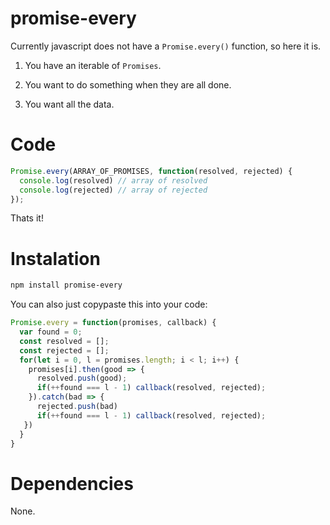 # promise-every
Currently javascript does not have a `Promise.every()` function, so here it is.

1. You have an iterable of `Promises`. 

2. You want to do something when they are all done.

3. You want all the data.

# Code

```javascript
Promise.every(ARRAY_OF_PROMISES, function(resolved, rejected) {
  console.log(resolved) // array of resolved
  console.log(rejected) // array of rejected
});
```
Thats it!

# Instalation

```bash
npm install promise-every
```

You can also just copypaste this into your code:

```javascript
Promise.every = function(promises, callback) {
  var found = 0;
  const resolved = [];
  const rejected = [];
  for(let i = 0, l = promises.length; i < l; i++) {
    promises[i].then(good => {
      resolved.push(good);
      if(++found === l - 1) callback(resolved, rejected);
    }).catch(bad => {
      rejected.push(bad)
      if(++found === l - 1) callback(resolved, rejected);
   })
  }
}
```

# Dependencies

None.
